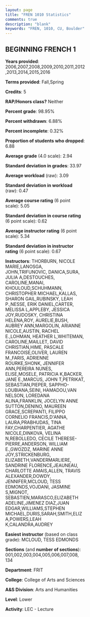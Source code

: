```yaml
---
layout: page
title: "FREN 1010 Statistics"
comments: true
description: "blank"
keywords: "FREN, 1010, CU, Boulder"
--- 
```

<head>
<script src="https://ajax.googleapis.com/ajax/libs/jquery/2.1.3/jquery.min.js"></script>
<script src="https://dl.dropboxusercontent.com/s/pc42nxpaw1ea4o9/highcharts.js?dl=0"></script>
<!-- <script src="../assets/js/highcharts.js"></script> -->
<style type="text/css">@font-face {
	font-family: "Bebas Neue";
	src: url(https://www.filehosting.org/file/details/544349/BebasNeue%20Regular.otf) format("opentype");
	}
	h1.Bebas { 
		font-family: "Bebas Neue", Verdana, Tahoma;
	}
</style>
</head>
<body>
	<div id="container" style="float: right; width: 45%; height: 88%; margin-left: 2.5%; margin-right: 2.5%;"></div>
	<script language="JavaScript">
		$(document).ready(function() {
		var chart = {type: 'column'};
		var title = {text: 'Grade Distribution'};
		var xAxis = {categories: ['A','B','C','D','F'],crosshair: true};
		var yAxis = {min: 0,title: {text: 'Percentage'}};
		var tooltip = {headerFormat: '<center><b><span style="font-size:20px">{point.key}</span></b></center>',
		               pointFormat: '<td style="padding:0"><b>{point.y:.1f}%</b></td>',
		               footerFormat: '</table>',shared: true,useHTML: true};
		var plotOptions = {column: {pointPadding: 0.0,borderWidth: 0}};  
		var credits = {enabled: false};var series= [{name: 'Percent',data: [37.69,36.65,17.08,3.61,4.85,]}];
		var json = {};
		json.chart = chart;
		json.title = title;
		json.tooltip = tooltip;
		json.xAxis = xAxis;
		json.yAxis = yAxis;  
		json.series = series;
		json.plotOptions = plotOptions;  
		json.credits = credits;
		$('#container').highcharts(json);
	});
	</script>
</body>
			   
## BEGINNING FRENCH 1

**Years provided**: 2006,2007,2008,2009,2010,2011,2012,2013,2014,2015,2016

**Terms provided**: Fall,Spring

**Credits**: 5

**RAP/Honors class?** Neither

**Percent grade**: 98.95%

**Percent withdrawn**: 6.88%

**Percent incomplete**: 0.32%

**Proportion of students who dropped**: 6.88

**Average grade** (4.0 scale): 2.94

**Standard deviation in grades**: 33.97

**Average workload** (raw): 3.09

**Standard deviation in workload** (raw): 0.47

**Average course rating** (6 point scale): 5.05

**Standard deviation in course rating** (6 point scale): 0.62

**Average instructor rating** (6 point scale): 5.34

**Standard deviation in instructor rating** (6 point scale): 0.67

**Instructors**: THORBURN, NICOLE MARIE,LANOSGA, JOHN,TRIFUNOVIC, DANICA,SURA, JULIA A,DESTOUCHES, CAROLINE,MANAI, KHOULOUD,SCHUHMANN, CHRISTOPHER MICHAEL,KALLAS, SHARON GAIL,RUBINSKY, LEAH P.,NESSE, ERIK DANIEL,CARTER, MELISSA L,APPLEBY, JESSICA JOY,RUDOSKY, CHRISTINA HELENA,ROY, AURELIE,BUSH, AUBREY ANN,MARGOLIN, ARIANNE NICOLE,AUSTIN, RACHEL E.,LOHMAN, HEATHER L,WHITEMAN, CAROLINE,MAILLET, DAVID CHRISTIAN,HIME, PASCALE FRANCOISE,OLIVER, LAUREN M.,FARIS, ADRIENNE ROURKE,SHONK, JENNIFER ANN,PEREIRA NUNES, ELISE,MOSELE, PATRICIA K,BACKER, JANE E.,MARCUS, JOHN T,PETRIKAT, SEBASTIAN,PIEPER, SAPPHO-LOUBIANA,SEINI, HAMADOU,VAN NELSON, LOREDANA ALINA,FRANKLIN, JOCELYN ANNE SUTTON,DENINO, MAUREEN GRACE,SCREPANTI, FILIPPO CORNELIO FRANCIS,D'ANNA, LAURA,PRABHUDAS, TINA FAY,CHARPENTIER, AGATHE NICOLE,DINKOVA, VELINA N,REBOLLEDO, CECILE THERESE-PIERRE,ANDERSON, WILLIAM E.,GWOZDZ, MARINE ANNE JOY,STRICKENBURG, ELIZABETH,VANDERMARLIERE, SANDRINE FLORENCE,JEAUNEAU, CHARLOTTE AMAIS,ALLEN, TRAVIS ALEXANDER,DOWDY, JENNIFER,MCLOUD, TESS EDMONDS,VOJDANI, JASMINE S,MIGNOT, SEBASTIEN,MARASCO,ELIZABETH ADELINE,JIMENEZ DIAZ,JUAN EDGAR,WILLIAMS,STEPHEN MICHAEL,DURIS,SARAH,SMITH,ELIZA,POWERS,LEAH K,CALANDRA,AUDREY

**Easiest instructor** (based on class grade): MCLOUD, TESS EDMONDS

**Sections** (and **number of sections**): 001,002,003,004,005,006,007,008, 134

**Department**: FRIT

**College**: College of Arts and Sciences

**A&S Division**: Arts and Humanities

**Level**: Lower

**Activity**: LEC - Lecture